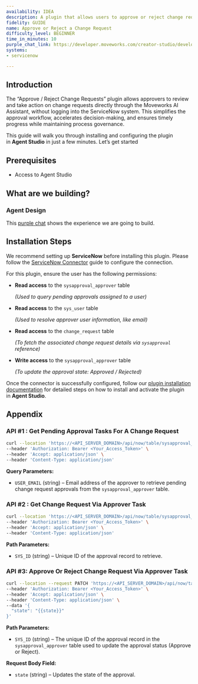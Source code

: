 ```yaml
---
availability: IDEA
description: A plugin that allows users to approve or reject change requests.
fidelity: GUIDE
name: Approve or Reject a Change Request
difficulty_level: BEGINNER
time_in_minutes: 10
purple_chat_link: https://developer.moveworks.com/creator-studio/developer-tools/purple-chat?conversation=%7B%22startTimestamp%22%3A%2211%3A43+AM%22%2C%22messages%22%3A%5B%7B%22parts%22%3A%5B%7B%22richText%22%3A%22show+me+change+requests+pending+my+approval+in+ServiceNow%22%7D%5D%2C%22role%22%3A%22user%22%7D%2C%7B%22parts%22%3A%5B%7B%22reasoningSteps%22%3A%5B%7B%22richText%22%3A%22Searching+ServiceNow+for+change+requests+assigned+to+you+for+approval.%22%2C%22status%22%3A%22pending%22%7D%2C%7B%22richText%22%3A%22%3Cp%3EFound+1+pending+requests.%3C%2Fp%3E%22%2C%22status%22%3A%22success%22%7D%5D%7D%2C%7B%22richText%22%3A%22%3Cp%3EOkay%2C+I+found+a+couple+of+pending+change+requests+for+you+in+%3Cb%3EServiceNow%3C%2Fb%3E.%3C%2Fp%3E%3Cp%3EHere+are+the+details+for+%3Cb%3ECHG003001%3C%2Fb%3E%3A%3C%2Fp%3E%3Cul%3E%3Cli%3E%3Cb%3ERequested+by%3C%2Fb%3E%3A+Beth+Anglin%3C%2Fli%3E%3Cli%3E%3Cb%3EService%3C%2Fb%3E%3A+Cloud+Infrastructure%3C%2Fli%3E%3Cli%3E%3Cb%3EDescription%3C%2Fb%3E%3A+Increase+memory+for+production+web+servers+from+32GB+to+64GB+to+handle+increased+traffic.%3C%2Fli%3E%3Cli%3E%3Cb%3ERisk+Level%3C%2Fb%3E%3A+Moderate%3C%2Fli%3E%3C%2Ful%3E%22%7D%2C%7B%22citations%22%3A%5B%7B%22citationTitle%22%3A%22CHG003001%3A+Increase+server+memory%22%2C%22connectorName%22%3A%22servicenow%22%7D%5D%7D%2C%7B%22buttons%22%3A%5B%7B%22buttonText%22%3A%22Approve%22%2C%22style%22%3A%22filled%22%7D%2C%7B%22buttonText%22%3A%22Reject%22%2C%22style%22%3A%22outlined%22%7D%2C%7B%22buttonText%22%3A%22Next+Request%22%2C%22style%22%3A%22outlined%22%7D%5D%7D%5D%2C%22role%22%3A%22assistant%22%7D%2C%7B%22parts%22%3A%5B%7B%22richText%22%3A%22Approve%22%7D%5D%2C%22role%22%3A%22user%22%7D%2C%7B%22parts%22%3A%5B%7B%22reasoningSteps%22%3A%5B%7B%22richText%22%3A%22Approving+change+request+CHG003001+in+ServiceNow.%22%2C%22status%22%3A%22pending%22%7D%2C%7B%22richText%22%3A%22Successfully+approved.%22%2C%22status%22%3A%22success%22%7D%5D%7D%2C%7B%22richText%22%3A%22%3Cp%3EDone%21+I%27ve+approved+the+change+request+%3Cb%3ECHG003001%3C%2Fb%3E.%3C%2Fp%3E%22%7D%2C%7B%22citations%22%3A%5B%7B%22citationTitle%22%3A%22CHG003001%3A+Increase+server+memory%22%2C%22connectorName%22%3A%22servicenow%22%7D%5D%7D%5D%2C%22role%22%3A%22assistant%22%2C%22showFeedbackTray%22%3Atrue%7D%5D%7D
systems:
- servicenow

---
```


## Introduction

The “Approve / Reject Change Requests” plugin allows approvers to review and take action on change requests directly through the Moveworks AI Assistant, without logging into the ServiceNow system. This simplifies the approval workflow, accelerates decision-making, and ensures timely progress while maintaining process governance.

This guide will walk you through installing and configuring the plugin in **Agent Studio** in just a few minutes. Let’s get started

## Prerequisites

- Access to Agent Studio

## **What are we building?**

### **Agent Design**

This [purple chat](https://developer.moveworks.com/creator-studio/developer-tools/purple-chat?conversation=%7B%22startTimestamp%22%3A%2211%3A43+AM%22%2C%22messages%22%3A%5B%7B%22parts%22%3A%5B%7B%22richText%22%3A%22show+me+change+requests+pending+my+approval+in+ServiceNow%22%7D%5D%2C%22role%22%3A%22user%22%7D%2C%7B%22parts%22%3A%5B%7B%22reasoningSteps%22%3A%5B%7B%22richText%22%3A%22Searching+ServiceNow+for+change+requests+assigned+to+you+for+approval.%22%2C%22status%22%3A%22pending%22%7D%2C%7B%22richText%22%3A%22%3Cp%3EFound+1+pending+requests.%3C%2Fp%3E%22%2C%22status%22%3A%22success%22%7D%5D%7D%2C%7B%22richText%22%3A%22%3Cp%3EOkay%2C+I+found+a+couple+of+pending+change+requests+for+you+in+%3Cb%3EServiceNow%3C%2Fb%3E.%3C%2Fp%3E%3Cp%3EHere+are+the+details+for+%3Cb%3ECHG003001%3C%2Fb%3E%3A%3C%2Fp%3E%3Cul%3E%3Cli%3E%3Cb%3ERequested+by%3C%2Fb%3E%3A+Beth+Anglin%3C%2Fli%3E%3Cli%3E%3Cb%3EService%3C%2Fb%3E%3A+Cloud+Infrastructure%3C%2Fli%3E%3Cli%3E%3Cb%3EDescription%3C%2Fb%3E%3A+Increase+memory+for+production+web+servers+from+32GB+to+64GB+to+handle+increased+traffic.%3C%2Fli%3E%3Cli%3E%3Cb%3ERisk+Level%3C%2Fb%3E%3A+Moderate%3C%2Fli%3E%3C%2Ful%3E%22%7D%2C%7B%22citations%22%3A%5B%7B%22citationTitle%22%3A%22CHG003001%3A+Increase+server+memory%22%2C%22connectorName%22%3A%22servicenow%22%7D%5D%7D%2C%7B%22buttons%22%3A%5B%7B%22buttonText%22%3A%22Approve%22%2C%22style%22%3A%22filled%22%7D%2C%7B%22buttonText%22%3A%22Reject%22%2C%22style%22%3A%22outlined%22%7D%2C%7B%22buttonText%22%3A%22Next+Request%22%2C%22style%22%3A%22outlined%22%7D%5D%7D%5D%2C%22role%22%3A%22assistant%22%7D%2C%7B%22parts%22%3A%5B%7B%22richText%22%3A%22Approve%22%7D%5D%2C%22role%22%3A%22user%22%7D%2C%7B%22parts%22%3A%5B%7B%22reasoningSteps%22%3A%5B%7B%22richText%22%3A%22Approving+change+request+CHG003001+in+ServiceNow.%22%2C%22status%22%3A%22pending%22%7D%2C%7B%22richText%22%3A%22Successfully+approved.%22%2C%22status%22%3A%22success%22%7D%5D%7D%2C%7B%22richText%22%3A%22%3Cp%3EDone%21+I%27ve+approved+the+change+request+%3Cb%3ECHG003001%3C%2Fb%3E.%3C%2Fp%3E%22%7D%2C%7B%22citations%22%3A%5B%7B%22citationTitle%22%3A%22CHG003001%3A+Increase+server+memory%22%2C%22connectorName%22%3A%22servicenow%22%7D%5D%7D%5D%2C%22role%22%3A%22assistant%22%2C%22showFeedbackTray%22%3Atrue%7D%5D%7D) shows the experience we are going to build.

## Installation Steps

We recommend setting up **ServiceNow** before installing this plugin. Please follow the [ServiceNow Connector](https://marketplace.moveworks.com/connectors/servicenow?hist=home%2Cbrws#how-to-implement) guide to configure the connection.

For this plugin, ensure the user has the following permissions:

- **Read access** to the `sysapproval_approver` table
    
    *(Used to query pending approvals assigned to a user)*
    
- **Read access** to the `sys_user` table
    
    *(Used to resolve approver user information, like email)*
    
- **Read access** to the `change_request` table
    
    *(To fetch the associated change request details via `sysapproval` reference)*
    
- **Write access** to the `sysapproval_approver` table
    
    *(To update the approval state: Approved / Rejected)*
    

Once the connector is successfully configured, follow our [plugin installation documentation](https://help.moveworks.com/docs/ai-agent-marketplace-installation) for detailed steps on how to install and activate the plugin in **Agent Studio**.

## **Appendix**

### API #1 : Get Pending Approval Tasks For A Change Request

```bash
curl --location 'https://<API_SERVER_DOMAIN>/api/now/table/sysapproval_approver?sysparm_query=state=requested^approver.email=<USER_EMAIL>^sysapproval.table=change_request&sysparm_fields=sys_id,approver,sysapproval,state' \
--header 'Authorization: Bearer <Your_Access_Token>' \
--header 'Accept: application/json' \
--header 'Content-Type: application/json'
```

**Query Parameters:**

- `USER_EMAIL` (string) – Email address of the approver to retrieve pending change request approvals from the `sysapproval_approver` table.

### API #2 : Get Change Request Via Approver Task

```bash
curl --location 'https://<API_SERVER_DOMAIN>/api/now/table/sysapproval_approver/<SYS_ID>' \
--header 'Authorization: Bearer <Your_Access_Token>' \
--header 'Accept: application/json' \
--header 'Content-Type: application/json'
```

**Path Parameters:**

- `SYS_ID` (string) – Unique ID of the approval record to retrieve.

### **API #3: Approve Or Reject Change Request Via Approver Task**

```bash
curl --location --request PATCH 'https://<API_SERVER_DOMAIN>/api/now/table/sysapproval_approver/<SYS_ID>' \
--header 'Authorization: Bearer <Your_Access_Token>' \
--header 'Accept: application/json' \
--header 'Content-Type: application/json' \
--data '{
  "state": "{{state}}"
}'
```

**Path Parameters:**

- `SYS_ID` (string) – The unique ID of the approval record in the `sysapproval_approver` table used to update the approval status (Approve or Reject).

**Request Body Field:**

- `state` (string) – Updates the state of the approval.